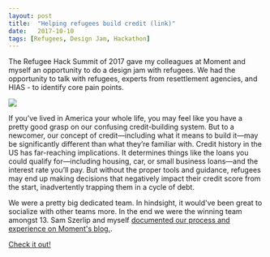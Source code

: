 ```yaml
---
layout: post
title:  "Helping refugees build credit (link)"
date:   2017-10-10
tags: [Refugees, Design Jam, Hackathon]
---
```


The Refugee Hack Summit of 2017 gave my colleagues at Moment and myself an opportunity to do a design jam with refugees. We had the opportunity to talk with refugees, experts from resettlement agencies, and HIAS - to identify core pain points.

![](media/refugee-credit-header.jpg)

If you’ve lived in America your whole life, you may feel like you have a pretty good grasp on our confusing credit-building system. But to a newcomer, our concept of credit—including what it means to build it—may be significantly different than what they’re familiar with. Credit history in the US has far-reaching implications. It determines things like the loans you could qualify for—including housing, car, or small business loans—and the interest rate you’ll pay. But without the proper tools and guidance, refugees may end up making decisions that negatively impact their credit score from the start, inadvertently trapping them in a cycle of debt.

We were a pretty big dedicated team. In hindsight, it would've been great to socialize with other teams more. In the end we were the winning team amongst 13. Sam Szerlip and myself [documented our process and experience on Moment's blog.](http://www.momentdesign.com/idea/refugee-credit-education/).

[Check it out!](http://www.momentdesign.com/idea/refugee-credit-education/)
